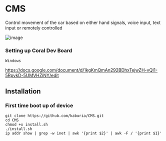 # CMS

Control movement of the car based on either hand signals, voice input, text input or remotely controlled

![image](https://user-images.githubusercontent.com/88529649/211144449-fdc1ea0e-d5b2-4542-a7a4-0237eeda202b.png)

### Setting up Coral Dev Board 
``Windows``

https://docs.google.com/document/d/1kgKmQmAn292BDhxTejwZH-vQI1-5RpvkD-5UMVHZiNY/edit

## Installation

### First time boot up of device
```
git clone https://github.com/kaburia/CMS.git
cd CMS
chmod +x install.sh
./install.sh
ip addr show | grep -w inet | awk '{print $2}' | awk -F / '{print $1}'
```




